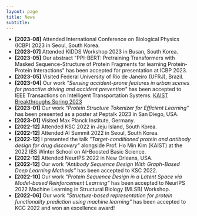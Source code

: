 ```yaml
---
layout: page
title: News
subtitle: 
---
```


* **[2023-08]** Attended International Conference on Biological Physics (ICBP) 2023 in Seoul, South Korea.
* **[2023-07]** Attended KIDDS Workshop 2023 in Busan, South Korea.
* **[2023-05]** Our abstract "PPI-BERT: Pretraining Transformers with Masked Sequence-Structure of Protein Fragments for learning Protein-Protein Interactions" has been accepted for presentation at ICBP 2023.
* **[2023-05]** Visited Federal University of Rio de Janeiro (UFRJ), Brazil.
* **[2023-04]** Our work *"Sensing accident-prone features in urban scenes for proactive driving and accident prevention"* has been accepted to IEEE Transactions on Intelligent Transportation Systems. [KAIST Breakthroughs Spring 2023](https://breakthroughs.kaist.ac.kr/?post_no=2268)
* **[2023-01]** Our work *"Protein Structure Tokenizer for Efficient Learning"* has been presented as a poster at Peptalk 2023 in San Diego, USA.
* **[2023-01]** Visited Max Planck Institute, Germany.
* **[2022-12]** Attended KSC 2022 in Jeju Island, South Korea.
* **[2022-12]** Attended AI Summit 2022 in Seoul, South Korea.
* **[2022-12]** I presented the talk *"Target-conditioned protein and antibody design for drug discovery"* alongside Prof. Ho Min Kim (KAIST) at the 2022 IBS Winter School on AI-Boosted Basic Science.
* **[2022-12]** Attended NeurIPS 2022 in New Orleans, USA.
* **[2022-12]** Our work *"Antibody Sequence Design With Graph-Based Deep Learning Methods"* has been accepted to KSC 2022.
* **[2022-10]** Our work *"Protein Sequence Design in a Latent Space via Model-based Reinforcement Learning"* has been accepted to NeurIPS 2022 Machine Learning in Structural Biology (MLSB) Workshop.
* **[2022-06]** Our work *"Structure-based representation for protein functionality prediction using machine learning"* has been accepted to KCC 2022 and won an excellence award!